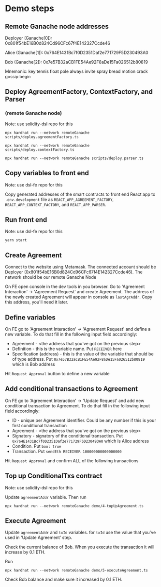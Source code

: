 # Demo steps

## Remote Ganache node addresses

Deployer (Ganache[0]): 0x801f54bE16B0d824Cd96CFc67f4E142327Ccde46

Alice (Ganache[1]): 0x764E1431Bc7f0D2351Daf2e771729F5D230493A0

Bob (Ganache[2]): 0x7e57B32aCB1FE54Ae92F8aDe15Fa026512b80819

Mnemonic: key tennis float pole always invite spray bread motion crack gossip begin

## Deploy AgreementFactory, ContextFactory, and Parser

### (remote Ganache node)

Note: use solidity-dsl repo for this

```
npx hardhat run --network remoteGanache scripts/deploy.agreementFactory.ts
```

```
npx hardhat run --network remoteGanache scripts/deploy.contextFactory.ts
```

```
npx hardhat run --network remoteGanache scripts/deploy.parser.ts
```

## Copy variables to front end

Note: use dsl-fe repo for this

Copy generated addresses of the smart contracts to front end React app to `.env.development` file as `REACT_APP_AGREEMENT_FACTORY`, `REACT_APP_CONTEXT_FACTORY`, and `REACT_APP_PARSER`.

## Run front end

Note: use dsl-fe repo for this

```
yarn start
```

## Create Agreement

Connect to the website using Metamask. The connected account should be Deployer (0x801f54bE16B0d824Cd96CFc67f4E142327Ccde46). The network should be our remote Ganache Node

On FE open console in the dev tools in you browser. Go to 'Agreement Interaction' -> 'Agreement Request' and create Agreement. The address of the newly created Agreement will appear in console as `lastAgrAddr`. Copy this address, you'll need it later.

## Define variables

On FE go to 'Agreement Interaction' -> 'Agreement Request' and define a new variable. To do that fill in the following input field accordingly:

- Agreement - <the address that you've got on the previous step>
- Definition - this is the variable name. Put `RECEIVER` here
- Specification (address) - this is the value of the variable that should be of type address. Put `0x7e57B32aCB1FE54Ae92F8aDe15Fa026512b80819` which is Bob address

Hit `Request Approval` button to define a new variable

## Add conditional transactions to Agreement

On FE go to 'Agreement Interaction' -> 'Update Request' and add new conditional transaction to Agreement. To do that fill in the following input field accordingly:

- ID - unique per Agreement identifier. Could be any number if this is your first conditional transaction
- Agreement - <the address that you've got on the previous step>
- Signatory - signatory of the conditional transaction. Put `0x764E1431Bc7f0D2351Daf2e771729F5D230493A0` which is Alice address
- Condition. Put `bool true`
- Transaction. Put `sendEth RECEIVER 100000000000000000`

Hit `Request Approval` and confirm ALL of the following transactions

## Top up ConditionalTxs contract

Note: use solidity-dsl repo for this

Update `agreementAddr` variable. Then run

```
npx hardhat run --network remoteGanache demo/4-topUpAgreement.ts
```

## Execute Agreement

Update `agreementAddr` and `txId` variables. for `txId` use the value that you've used in 'Update Agreement' step.

Check the current balance of Bob. When you execute the transaction it will increase by 0.1 ETH.

Run

```
npx hardhat run --network remoteGanache demo/5-executeAgreement.ts
```

Check Bob balance and make sure it increased by 0.1 ETH.
